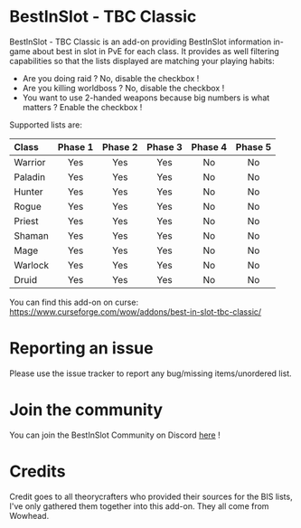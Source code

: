 # BestInSlot - TBC Classic
BestInSlot - TBC Classic is an add-on providing BestInSlot information in-game about best in slot in PvE for each class. It provides as well filtering capabilities so that the lists displayed are matching your playing habits:
- Are you doing raid ? No, disable the checkbox !
- Are you killing worldboss ? No, disable the checkbox !
- You want to use 2-handed weapons because big numbers is what matters ? Enable the checkbox !

Supported lists are:

| Class    | Phase 1 | Phase 2 | Phase 3 | Phase 4 | Phase 5 |
| :---     | :---:   | :---:   | :---:   | :---:   | :---:   |
| Warrior  | Yes     |  Yes    |  Yes     |  No     | No      |
| Paladin  | Yes     |  Yes    |  Yes     |  No     | No      |
| Hunter   | Yes     |  Yes    |  Yes     |  No     | No      |
| Rogue    | Yes     |  Yes    |  Yes     |  No     | No      |
| Priest   | Yes     |  Yes    |  Yes     |  No     | No      |
| Shaman   | Yes     |  Yes    |  Yes     |  No     | No      |
| Mage     | Yes     |  Yes    |  Yes     |  No     | No      |
| Warlock  | Yes     |  Yes    |  Yes     |  No     | No      |
| Druid    | Yes     |  Yes    |  Yes     |  No     | No      |

You can find this add-on on curse: https://www.curseforge.com/wow/addons/best-in-slot-tbc-classic/

# Reporting an issue #

Please use the issue tracker to report any bug/missing items/unordered list.

# Join the community #

You can join the BestInSlot Community on Discord [here](https://discord.gg/HDM67HsaSG) !

# Credits #

Credit goes to all theorycrafters who provided their sources for the BIS lists, I've only gathered them together into this add-on. They all come from Wowhead.
